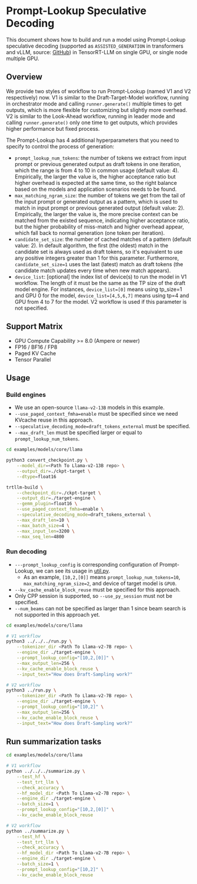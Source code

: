 # Prompt-Lookup Speculative Decoding

This document shows how to build and run a model using Prompt-Lookup speculative decoding (supported as `ASSISTED_GENERATION` in transformers and vLLM, source: [GitHub](https://github.com/apoorvumang/prompt-lookup-decoding/tree/main)) in TensorRT-LLM on single GPU, or single node multiple GPU.

## Overview

We provide two styles of workflow to run Prompt-Lookup (named V1 and V2 respectively) now. V1 is similar to the Draft-Target-Model workflow, running in orchestrator mode and calling `runner.generate()` multiple times to get outputs, which is more flexible for customizing but slightly more overhead. V2 is similar to the Look-Ahead workflow, running in leader mode and calling `runner.generate()` only one time to get outputs, which provides higher performance but fixed process.

The Prompt-Lookup has 4 additional hyperparameters that you need to specify to control the process of generation:
- `prompt_lookup_num_tokens`: the number of tokens we extract from input prompt or previous generated output as draft tokens in one iteration, which the range is from 4 to 10 in common usage (default value: 4). Empirically, the larger the value is, the higher acceptance ratio but higher overhead is expected at the same time, so the right balance based on the models and application scenarios needs to be found.
- `max_matching_ngram_size`: the number of tokens we get from the tail of the input prompt or generated output as a pattern, which is used to match in input prompt or previous generated output (default value: 2). Empirically, the larger the value is, the more precise context can be matched from the existed sequence, indicating higher acceptance ratio, but the higher probability of miss-match and higher overhead appear, which fall back to normal generation (one token per iteration).
- `candidate_set_size`: the number of cached matches of a pattern (default value: 2). In default algorithm, the first (the oldest) match in the candidate set is always used as draft tokens, so it's equivalent to use any positive integers greater than 1 for this parameter. Furthermore, `candidate_set_size=1` uses the last (latest) match as draft tokens (the candidate match updates every time when new match appears).
- `device_list`: [optional] the index list of device(s) to run the model in V1 workflow. The length of it must be the same as the TP size of the draft model engine. For instances, `device_list=[0]` means using tp_size=1 and GPU 0 for the model, `device_list=[4,5,6,7]` means using tp=4 and GPU from 4 to 7 for the model. V2 workflow is used if this parameter is not specified.

## Support Matrix
  * GPU Compute Capability >= 8.0 (Ampere or newer)
  * FP16 / BF16 / FP8
  * Paged KV Cache
  * Tensor Parallel

## Usage

### Build engines

+ We use an open-source `llama-v2-13B` models in this example.
+ `--use_paged_context_fmha=enable` must be specified since we need KVcache reuse in this approach.
+ `--speculative_decoding_mode=draft_tokens_external` must be specified.
+ `--max_draft_len` must be specified larger or equal to `prompt_lookup_num_tokens`.

```bash
cd examples/models/core/llama

python3 convert_checkpoint.py \
    --model_dir=<Path To Llama-v2-13B repo> \
    --output_dir=./ckpt-target \
    --dtype=float16

trtllm-build \
    --checkpoint_dir=./ckpt-target \
    --output_dir=./target-engine \
    --gemm_plugin=float16 \
    --use_paged_context_fmha=enable \
    --speculative_decoding_mode=draft_tokens_external \
    --max_draft_len=10 \
    --max_batch_size=4 \
    --max_input_len=3200 \
    --max_seq_len=4800
```

### Run decoding

+ `---prompt_lookup_config` is corresponding configuration of Prompt-Lookup, we can see its usage in [util.py](../util.py).
  + As an example, `[10,2,[0]]` means `prompt_lookup_num_tokens=10`, `max_matching_ngram_size=2`, and  device of target model is `GPU0`.
+ `--kv_cache_enable_block_reuse` must be specified for this approach.
+ Only CPP session is supported, so `--use_py_session` must not be specified.
+ `--num_beams` can not be specified as larger than 1 since beam search is not supported in this approach yet.

```bash
cd examples/models/core/llama

# V1 workflow
python3 ../../../run.py \
    --tokenizer_dir <Path To Llama-v2-7B repo> \
    --engine_dir ./target-engine \
    --prompt_lookup_config="[10,2,[0]]" \
    --max_output_len=256 \
    --kv_cache_enable_block_reuse \
    --input_text="How does Draft-Sampling work?"

# V2 workflow
python3 ../run.py \
    --tokenizer_dir <Path To Llama-v2-7B repo> \
    --engine_dir ./target-engine \
    --prompt_lookup_config="[10,2]" \
    --max_output_len=256 \
    --kv_cache_enable_block_reuse \
    --input_text="How does Draft-Sampling work?"
```

## Run summarization tasks

```bash
cd examples/models/core/llama

# V1 workflow
python ../../../summarize.py \
    --test_hf \
    --test_trt_llm \
    --check_accuracy \
    --hf_model_dir <Path To Llama-v2-7B repo> \
    --engine_dir ./target-engine \
    --batch_size=1 \
    --prompt_lookup_config="[10,2,[0]]" \
    --kv_cache_enable_block_reuse

# V2 workflow
python ../summarize.py \
    --test_hf \
    --test_trt_llm \
    --check_accuracy \
    --hf_model_dir <Path To Llama-v2-7B repo> \
    --engine_dir ./target-engine \
    --batch_size=1 \
    --prompt_lookup_config="[10,2]" \
    --kv_cache_enable_block_reuse
```
